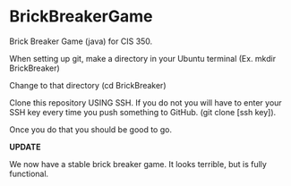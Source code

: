 # BrickBreakerGame
Brick Breaker Game (java) for CIS 350.

When setting up git, make a directory in your Ubuntu terminal (Ex. mkdir BrickBreaker)

Change to that directory (cd BrickBreaker)

Clone this repository USING SSH. If you do not you will have to enter your SSH key every time you push something to GitHub.
(git clone [ssh key]).

Once you do that you should be good to go.


**UPDATE**

We now have a stable brick breaker game. It looks terrible, but is fully functional.
